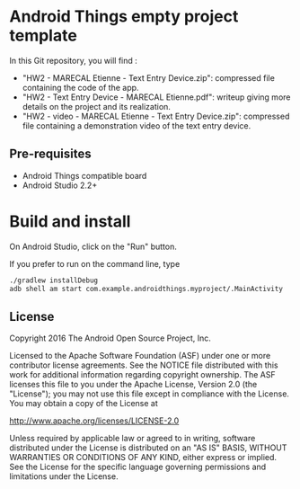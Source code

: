 Android Things empty project template
=====================================

In this Git repository, you will find :
  -  "HW2 - MARECAL Etienne - Text Entry Device.zip": compressed file containing the code of the app. 
  -  "HW2 - Text Entry Device - MARECAL Etienne.pdf": writeup giving more details on the project and its realization.
  -  "HW2 - video - MARECAL Etienne - Text Entry Device.zip": compressed file containing a demonstration video of the text entry device.

Pre-requisites
--------------

- Android Things compatible board
- Android Studio 2.2+


Build and install
=================

On Android Studio, click on the "Run" button.

If you prefer to run on the command line, type

```bash
./gradlew installDebug
adb shell am start com.example.androidthings.myproject/.MainActivity
```

License
-------

Copyright 2016 The Android Open Source Project, Inc.

Licensed to the Apache Software Foundation (ASF) under one or more contributor
license agreements.  See the NOTICE file distributed with this work for
additional information regarding copyright ownership.  The ASF licenses this
file to you under the Apache License, Version 2.0 (the "License"); you may not
use this file except in compliance with the License.  You may obtain a copy of
the License at

  http://www.apache.org/licenses/LICENSE-2.0

Unless required by applicable law or agreed to in writing, software
distributed under the License is distributed on an "AS IS" BASIS, WITHOUT
WARRANTIES OR CONDITIONS OF ANY KIND, either express or implied.  See the
License for the specific language governing permissions and limitations under
the License.
